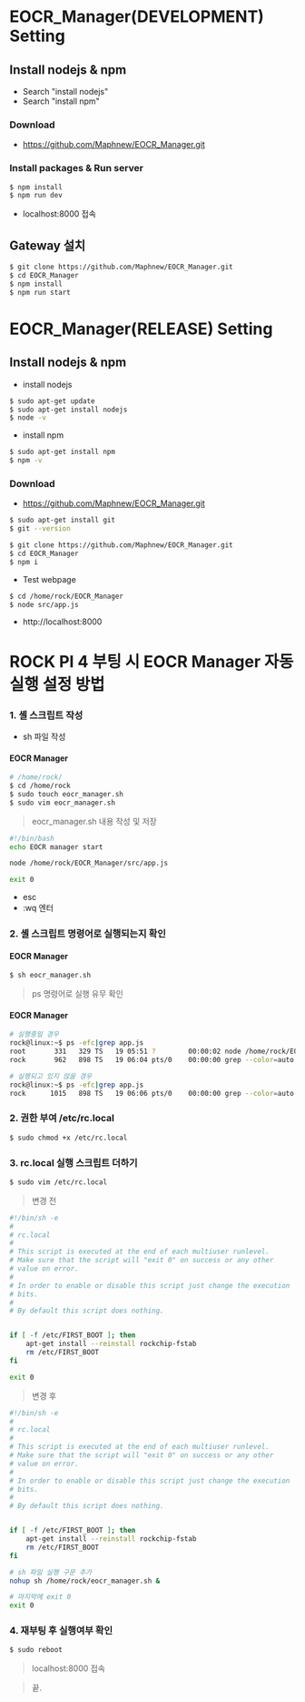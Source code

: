 # EOCR_Manager(DEVELOPMENT) Setting

## Install nodejs & npm
- Search "install nodejs"
- Search "install npm"

### Download 

- https://github.com/Maphnew/EOCR_Manager.git  

### Install packages & Run server
```bash
$ npm install
$ npm run dev
```

- localhost:8000 접속


## Gateway 설치

```bash
$ git clone https://github.com/Maphnew/EOCR_Manager.git  
$ cd EOCR_Manager
$ npm install
$ npm run start
```

# EOCR_Manager(RELEASE) Setting


## Install nodejs & npm
- install nodejs
```bash
$ sudo apt-get update
$ sudo apt-get install nodejs
$ node -v
```
- install npm
```bash
$ sudo apt-get install npm
$ npm -v
```
### Download 

- https://github.com/Maphnew/EOCR_Manager.git  

```bash
$ sudo apt-get install git
$ git --version
```

```bash
$ git clone https://github.com/Maphnew/EOCR_Manager.git
$ cd EOCR_Manager
$ npm i
```
- Test webpage
```bash
$ cd /home/rock/EOCR_Manager
$ node src/app.js
```

- http://localhost:8000



# ROCK PI 4 부팅 시 EOCR Manager 자동 실행 설정 방법

### 1. 셸 스크립트 작성
- sh 파일 작성

#### EOCR Manager
```bash
# /home/rock/
$ cd /home/rock
$ sudo touch eocr_manager.sh
$ sudo vim eocr_manager.sh
```
> eocr_manager.sh 내용 작성 및 저장
```bash
#!/bin/bash
echo EOCR manager start

node /home/rock/EOCR_Manager/src/app.js

exit 0
```
- esc
- :wq 엔터

### 2. 셸 스크립트 명령어로 실행되는지 확인


#### EOCR Manager
```bash
$ sh eocr_manager.sh
```



> ps 명령어로 실행 유무 확인  

#### EOCR Manager
```bash
# 실행중일 경우
rock@linux:~$ ps -efc|grep app.js
root       331   329 TS   19 05:51 ?        00:00:02 node /home/rock/EOCR_Manager/src/app.js
rock       962   898 TS   19 06:04 pts/0    00:00:00 grep --color=auto app.js
```
```bash
# 실행되고 있지 않을 경우
rock@linux:~$ ps -efc|grep app.js
rock      1015   898 TS   19 06:06 pts/0    00:00:00 grep --color=auto app.js
```

### 2. 권한 부여 /etc/rc.local
```bash
$ sudo chmod +x /etc/rc.local
```

### 3. rc.local 실행 스크립트 더하기 
```bash
$ sudo vim /etc/rc.local
```
> 변경 전  
```bash
#!/bin/sh -e
#
# rc.local
#
# This script is executed at the end of each multiuser runlevel.
# Make sure that the script will "exit 0" on success or any other
# value on error.
#
# In order to enable or disable this script just change the execution
# bits.
#
# By default this script does nothing.


if [ -f /etc/FIRST_BOOT ]; then
    apt-get install --reinstall rockchip-fstab
    rm /etc/FIRST_BOOT
fi

exit 0
```
> 변경 후  
```bash
#!/bin/sh -e
#
# rc.local
#
# This script is executed at the end of each multiuser runlevel.
# Make sure that the script will "exit 0" on success or any other
# value on error.
#
# In order to enable or disable this script just change the execution
# bits.
#
# By default this script does nothing.


if [ -f /etc/FIRST_BOOT ]; then
    apt-get install --reinstall rockchip-fstab
    rm /etc/FIRST_BOOT
fi

# sh 파일 실행 구문 추가
nohup sh /home/rock/eocr_manager.sh &

# 마지막에 exit 0
exit 0
```
### 4. 재부팅 후 실행여부 확인
```bash
$ sudo reboot
```
> localhost:8000 접속  


> 끝.  